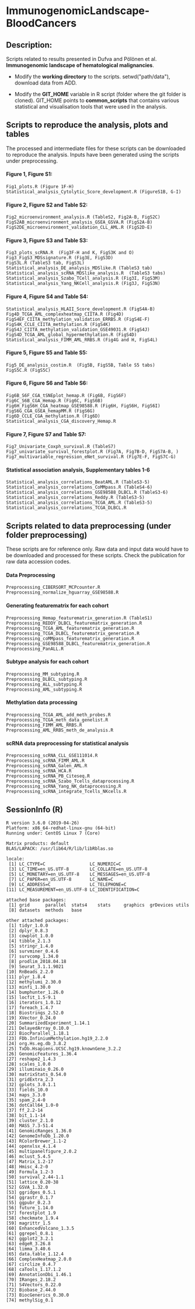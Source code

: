 # ImmunogenomicLandscape-BloodCancers

## Description:
Scripts related to results presented in Dufva and Pölönen et al. **Immunogenomic landscape of hematological malignancies**.

- Modify the **working directory** to the scripts. setwd("path/data"), download data from ADD.

- Modify the **GIT_HOME** variable in R script (folder where the git folder is cloned). GIT_HOME points to **common_scripts** that contains various statistical and visualisation tools that were used in the analysis.

## Scripts to reproduce the analysis, plots and tables

The processed and intermediate files for these scripts can be downloaded to reproduce the analysis. Inputs have been generated using the scripts under preprocessing.

#### Figure 1, Figure S1:
```
Fig1_plots.R (Figure 1F-H)
Statistical_analysis_Cytolytic_Score_development.R (FigureS1B, G-I)
```
#### Figure 2, Figure S2 and Table S2:
```
Fig2_microenvironment_analysis.R (TableS2, Fig2A-B, FigS2C)
FigS2AB_microenvironment_analysis_GSEA_GSVA.R (FigS2A-B)
FigS2DE_microenvironment_validation_CLL_AML.R (FigS2D-E)
```
#### Figure 3, Figure S3 and Table S3:
```
Fig3_plots_scRNA.R  (Fig3F-H and K, FigS3K and O)
Fig3_FigS3_MDSsignature.R (Fig3E, FigS3D)
FigS3L.R (TableS3 tab, FigS3L)
Statistical_analysis_DE_analysis_MDSlike.R (TableS3 tab)
Statistical_analysis_scRNA_MDSlike_analysis.R  (TableS3 tabs)
Statistical_analysis_Szabo_TCell_analysis.R (Fig3I, FigS3M)
Statistical_analysis_Yang_NKCell_analysis.R (Fig3J, FigS3N)
```
#### Figure 4, Figure S4 and Table S4:
```
Statistical_analysis_HLAII_Score_development.R (FigS4A-B)
Fig4D_TCGA_AML_complexheatmap_CIITA.R (Fig4D)
FigS4EF_CIITA_methylation_validation_ERRBS.R (FigS4E-F)
FigS4K_CCLE_CIITA_methylation.R (FigS4K)
FigS4J_CIITA_methylation_validation_GSE49031.R (FigS4J)
FigS4D_TCGA_AML_global_hypermethylation.R (FigS4D)
Statistical_analysis_FIMM_AML_RRBS.R (Fig4G and H, FigS4L)
```
#### Figure 5, Figure S5 and Table S5:
```
Fig5_DE_analysis_costim.R  (Fig5B, FigS5B, Table S5 tabs)
FigS5C.R (FigS5C)
```
#### Figure 6, Figure S6 and Table S6:
```
Fig6B_S6F_CGA_tSNEplot_hemap.R (Fig6B, FigS6F)
Fig6C_S6B_CGA_Hemap.R (Fig6C, FigS6B)
Fig6H_FigS6H_CGA_heatmap_GSE98588.R (Fig6H, FigS6H, FigS6I)
FigS6G_CGA_GSEA_hemapMM.R (FigS6G)
Fig6D_CCLE_CGA_methylation.R (Fig6D)
Statistical_analysis_CGA_discovery_Hemap.R
```
#### Figure 7, Figure S7 and Table S7:
```
Fig7_Univariate_Coxph_survival.R (TableS7)
Fig7_univariate_survival_forestplot.R (Fig7A, Fig7B-D, FigS7A-B, )
Fig7_multivariable_regression_eNet_survival.R (Fig7E-F, FigS7C-G)
```
#### Statistical association analysis, Supplementary tables 1-6
```
Statistical_analysis_correlations_BeatAML.R (TableS3-5)
Statistical_analysis_correlations_CoMMpass.R (TableS4-6)
Statistical_analysis_correlations_GSE98588_DLBCL.R (TableS3-6)
Statistical_analysis_correlations_Reddy.R (TableS3-5)
Statistical_analysis_correlations_TCGA_AML.R (TableS3-5)
Statistical_analysis_correlations_TCGA_DLBCL.R
```
## Scripts related to data preprocessing (under folder preprocessing)
These scripts are for reference only. Raw data and input data would have to be downloaded and processed for these scripts. Check the publication for raw data accession codes.

#### Data Preprocessing
```
Preprocessing_CIBERSORT_MCPcounter.R
Preprocessing_normalize_hguarray_GSE98588.R
```
#### Generating featurematrix for each cohort
```
Preprocessing_Hemap_featurematrix_generation.R (TableS1)
Preprocessing_REDDY_DLBCL_featurematrix_generation.R
Preprocessing_TCGA_AML_featurematrix_generation.R
Preprocessing_TCGA_DLBCL_featurematrix_generation.R
Preprocessing_coMMpass_featurematrix_generation.R
Preprocessing_GSE98588_DLBCL_featurematrix_generation.R
Preprocessing_PanALL.R
```
#### Subtype analysis for each cohort
```
Preprocessing_MM_subtyping.R
Preprocessing_DLBCL_subtyping.R
Preprocessing_ALL_subtyping.R
Preprocessing_AML_subtyping.R
```
#### Methylation data processing
```
Preprocessing_TCGA_AML_add_meth_probes.R
Preprocessing_TCGA_meth_data_genelist.R
Preprocessing_FIMM_AML_RRBS.R
Preprocessing_AML_RRBS_meth_de_analysis.R
```
#### scRNA data preprocessing for statistical analysis
```
Preprocessing_scRNA_CLL_GSE111014.R
Preprocessing_scRNA_FIMM_AML.R
Preprocessing_scRNA_Galen_AML.R
Preprocessing_scRNA_HCA.R
Preprocessing_scRNA_PB_Citeseq.R
Preprocessing_scRNA_Szabo_Tcells_dataprocessing.R
Preprocessing_scRNA_Yang_NK_dataprocessing.R
Preprocessing_scRNA_integrate_Tcells_NKcells.R
```


## SessionInfo (R)
```
R version 3.6.0 (2019-04-26)
Platform: x86_64-redhat-linux-gnu (64-bit)
Running under: CentOS Linux 7 (Core)

Matrix products: default
BLAS/LAPACK: /usr/lib64/R/lib/libRblas.so

locale:
 [1] LC_CTYPE=C                 LC_NUMERIC=C
 [3] LC_TIME=en_US.UTF-8        LC_COLLATE=en_US.UTF-8
 [5] LC_MONETARY=en_US.UTF-8    LC_MESSAGES=en_US.UTF-8
 [7] LC_PAPER=en_US.UTF-8       LC_NAME=C
 [9] LC_ADDRESS=C               LC_TELEPHONE=C
[11] LC_MEASUREMENT=en_US.UTF-8 LC_IDENTIFICATION=C

attached base packages:
 [1] grid      parallel  stats4    stats     graphics  grDevices utils
 [8] datasets  methods   base

other attached packages:
 [1] tidyr_1.0.0
 [2] dplyr_0.8.3
 [3] cowplot_1.0.0
 [4] tibble_2.1.3
 [5] stringr_1.4.0
 [6] survminer_0.4.6
 [7] survcomp_1.34.0
 [8] prodlim_2018.04.18
 [9] Seurat_3.1.1.9021
[10] RnBeads_2.2.0
[11] plyr_1.8.4
[12] methylumi_2.30.0
[13] minfi_1.30.0
[14] bumphunter_1.26.0
[15] locfit_1.5-9.1
[16] iterators_1.0.12
[17] foreach_1.4.7
[18] Biostrings_2.52.0
[19] XVector_0.24.0
[20] SummarizedExperiment_1.14.1
[21] DelayedArray_0.10.0
[22] BiocParallel_1.18.1
[23] FDb.InfiniumMethylation.hg19_2.2.0
[24] org.Hs.eg.db_3.8.2
[25] TxDb.Hsapiens.UCSC.hg19.knownGene_3.2.2
[26] GenomicFeatures_1.36.4
[27] reshape2_1.4.3
[28] scales_1.0.0
[29] illuminaio_0.26.0
[30] matrixStats_0.54.0
[31] gridExtra_2.3
[32] gplots_3.0.1.1
[33] fields_10.0
[34] maps_3.3.0
[35] spam_2.4-0
[36] dotCall64_1.0-0
[37] ff_2.2-14
[38] bit_1.1-14
[39] cluster_2.1.0
[40] MASS_7.3-51.4
[41] GenomicRanges_1.36.0
[42] GenomeInfoDb_1.20.0
[43] RColorBrewer_1.1-2
[44] openxlsx_4.1.4
[45] multipanelfigure_2.0.2
[46] mclust_5.4.5
[47] Matrix_1.2-17
[48] Hmisc_4.2-0
[49] Formula_1.2-3
[50] survival_2.44-1.1
[51] lattice_0.20-38
[52] GSVA_1.32.0
[53] ggridges_0.5.1
[54] ggrastr_0.1.7
[55] ggpubr_0.2.3
[56] future_1.14.0
[57] forestplot_1.9
[58] checkmate_1.9.4
[59] magrittr_1.5
[60] EnhancedVolcano_1.3.5
[61] ggrepel_0.8.1
[62] ggplot2_3.2.1
[63] edgeR_3.26.8
[64] limma_3.40.6
[65] data.table_1.12.4
[66] ComplexHeatmap_2.0.0
[67] circlize_0.4.7
[68] caTools_1.17.1.2
[69] AnnotationDbi_1.46.1
[70] IRanges_2.18.2
[71] S4Vectors_0.22.0
[72] Biobase_2.44.0
[73] BiocGenerics_0.30.0
[74] methylSig_0.1
```
